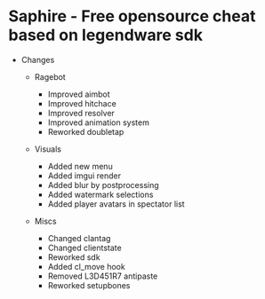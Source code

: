 # Saphire - Free opensource cheat based on legendware sdk 

+ Changes
  + Ragebot
    + Improved aimbot
    + Improved hitchace 
    + Improved resolver
    + Improved animation system 
    + Reworked doubletap
    
  + Visuals
    + Added new menu
    + Added imgui render 
    + Added blur by postprocessing 
    + Added watermark selections
    + Added player avatars in spectator list
    
  + Miscs
    + Changed clantag
    + Changed clientstate
    + Reworked sdk
    + Added cl_move hook
    + Removed L3D451R7 antipaste
    + Reworked setupbones

    
  
